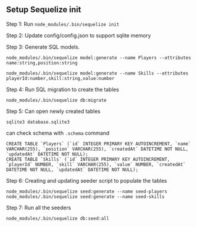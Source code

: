 
## Setup Sequelize init

Step 1: Run `node_modules/.bin/sequelize init`

Step 2: Update config/config.json to support sqlite memory

Step 3: Generate SQL models.
```
node_modules/.bin/sequelize model:generate --name Players --attributes name:string,position:string

node_modules/.bin/sequelize model:generate --name Skills --attributes playerId:number,skill:string,value:number
```

Step 4: Run SQL migration to create the tables
```
node_modules/.bin/sequelize db:migrate
```

Step 5: Can open newly created tables
```
sqlite3 database.sqlite3
```
can check schema with `.schema` command

```
CREATE TABLE `Players` (`id` INTEGER PRIMARY KEY AUTOINCREMENT, `name` VARCHAR(255), `position` VARCHAR(255), `createdAt` DATETIME NOT NULL, `updatedAt` DATETIME NOT NULL);
CREATE TABLE `Skills` (`id` INTEGER PRIMARY KEY AUTOINCREMENT, `playerId` NUMBER, `skill` VARCHAR(255), `value` NUMBER, `createdAt` DATETIME NOT NULL, `updatedAt` DATETIME NOT NULL);
```

Step 6: Creating and updating seeder script to populate the tables
```
node_modules/.bin/sequelize seed:generate --name seed-players
node_modules/.bin/sequelize seed:generate --name seed-skills
```

Step 7: Run all the seeders
```
node_modules/.bin/sequelize db:seed:all
```
